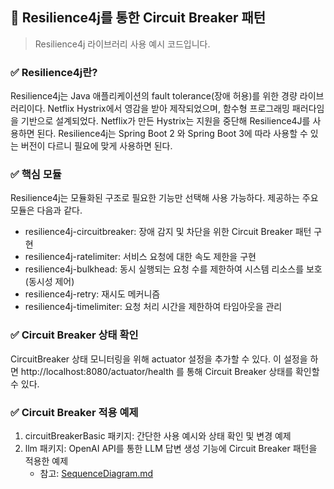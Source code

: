 ## 🌿 Resilience4j를 통한 Circuit Breaker 패턴
> Resilience4j 라이브러리 사용 예시 코드입니다.

### ✅ Resilience4j란?
Resilience4j는 Java 애플리케이션의 fault tolerance(장애 허용)를 위한 경량 라이브러리이다. Netflix Hystrix에서 영감을 받아 제작되었으며, 함수형 프로그래밍 패러다임을 기반으로 설계되었다. Netflix가 만든 Hystrix는 지원을 중단해 Resilience4J를 사용하면 된다. Resilience4j는 Spring Boot 2 와 Spring Boot 3에 따라 사용할 수 있는 버전이 다르니 필요에 맞게 사용하면 된다.

### ✅ 핵심 모듈
Resilience4j는 모듈화된 구조로 필요한 기능만 선택해 사용 가능하다. 제공하는 주요 모듈은 다음과 같다.
- resilience4j-circuitbreaker: 장애 감지 및 차단을 위한 Circuit Breaker 패턴 구현
- resilience4j-ratelimiter: 서비스 요청에 대한 속도 제한을 구현
- resilience4j-bulkhead: 동시 실행되는 요청 수를 제한하여 시스템 리소스를 보호 (동시성 제어)
- resilience4j-retry: 재시도 메커니즘
- resilience4j-timelimiter: 요청 처리 시간을 제한하여 타임아웃을 관리

### ✅ Circuit Breaker 상태 확인
CircuitBreaker 상태 모니터링을 위해 actuator 설정을 추가할 수 있다. 이 설정을 하면 http://localhost:8080/actuator/health 를 통해 Circuit Breaker 상태를 확인할 수 있다.

### ✅ Circuit Breaker 적용 예제
1. circuitBreakerBasic 패키지: 간단한 사용 예시와 상태 확인 및 변경 예제
2. llm 패키지: OpenAI API를 통한 LLM 답변 생성 기능에 Circuit Breaker 패턴을 적용한 예제
    * 참고: [SequenceDiagram.md](docs/SequenceDiagram.md)
